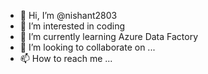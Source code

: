 - 👋 Hi, I’m @nishant2803
- 👀 I’m interested in coding
- 🌱 I’m currently learning Azure Data Factory
- 💞️ I’m looking to collaborate on ...
- 📫 How to reach me ...

<!---
nishant2803/nishant2803 is a ✨ special ✨ repository because its `README.md` (this file) appears on your GitHub profile.
You can click the Preview link to take a look at your changes.
--->
